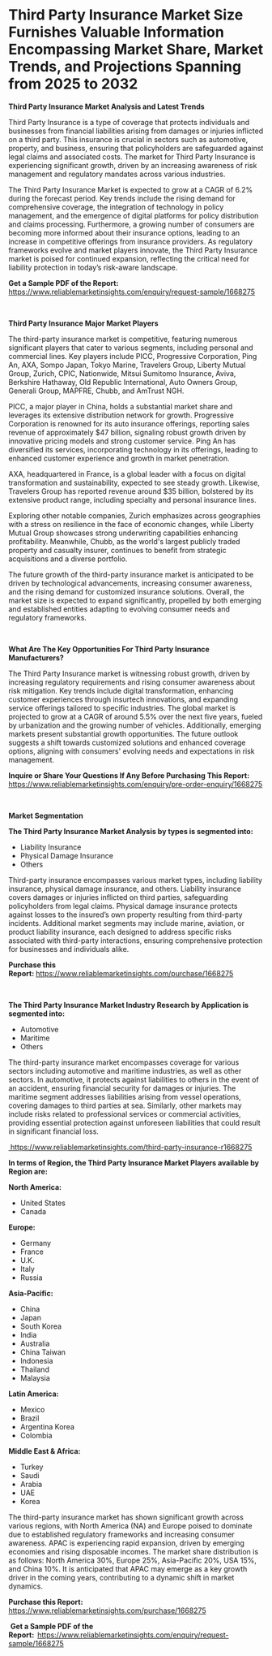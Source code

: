 <p><h1>Third Party Insurance Market Size Furnishes Valuable Information Encompassing Market Share, Market Trends, and Projections Spanning from 2025 to 2032</h1></p><p><strong>Third Party Insurance Market Analysis and Latest Trends</strong></p>
<p><p>Third Party Insurance is a type of coverage that protects individuals and businesses from financial liabilities arising from damages or injuries inflicted on a third party. This insurance is crucial in sectors such as automotive, property, and business, ensuring that policyholders are safeguarded against legal claims and associated costs. The market for Third Party Insurance is experiencing significant growth, driven by an increasing awareness of risk management and regulatory mandates across various industries.</p><p>The Third Party Insurance Market is expected to grow at a CAGR of 6.2% during the forecast period. Key trends include the rising demand for comprehensive coverage, the integration of technology in policy management, and the emergence of digital platforms for policy distribution and claims processing. Furthermore, a growing number of consumers are becoming more informed about their insurance options, leading to an increase in competitive offerings from insurance providers. As regulatory frameworks evolve and market players innovate, the Third Party Insurance market is poised for continued expansion, reflecting the critical need for liability protection in today’s risk-aware landscape.</p></p>
<p><strong>Get a Sample PDF of the Report:&nbsp;</strong> <a href="https://www.reliablemarketinsights.com/enquiry/request-sample/1668275?utm_campaign=2642&utm_medium=2&utm_source=Github&utm_content=ia&utm_term=17042025&utm_id=third-party-insurance">https://www.reliablemarketinsights.com/enquiry/request-sample/1668275</a></p>
<p>&nbsp;</p>
<p><strong>Third Party Insurance Major Market Players</strong></p>
<p><p>The third-party insurance market is competitive, featuring numerous significant players that cater to various segments, including personal and commercial lines. Key players include PICC, Progressive Corporation, Ping An, AXA, Sompo Japan, Tokyo Marine, Travelers Group, Liberty Mutual Group, Zurich, CPIC, Nationwide, Mitsui Sumitomo Insurance, Aviva, Berkshire Hathaway, Old Republic International, Auto Owners Group, Generali Group, MAPFRE, Chubb, and AmTrust NGH.</p><p>PICC, a major player in China, holds a substantial market share and leverages its extensive distribution network for growth. Progressive Corporation is renowned for its auto insurance offerings, reporting sales revenue of approximately $47 billion, signaling robust growth driven by innovative pricing models and strong customer service. Ping An has diversified its services, incorporating technology in its offerings, leading to enhanced customer experience and growth in market penetration.</p><p>AXA, headquartered in France, is a global leader with a focus on digital transformation and sustainability, expected to see steady growth. Likewise, Travelers Group has reported revenue around $35 billion, bolstered by its extensive product range, including specialty and personal insurance lines.</p><p>Exploring other notable companies, Zurich emphasizes across geographies with a stress on resilience in the face of economic changes, while Liberty Mutual Group showcases strong underwriting capabilities enhancing profitability. Meanwhile, Chubb, as the world's largest publicly traded property and casualty insurer, continues to benefit from strategic acquisitions and a diverse portfolio.</p><p>The future growth of the third-party insurance market is anticipated to be driven by technological advancements, increasing consumer awareness, and the rising demand for customized insurance solutions. Overall, the market size is expected to expand significantly, propelled by both emerging and established entities adapting to evolving consumer needs and regulatory frameworks.</p></p>
<p>&nbsp;</p>
<p><strong>What Are The Key Opportunities For Third Party Insurance Manufacturers?</strong></p>
<p><p>The Third Party Insurance market is witnessing robust growth, driven by increasing regulatory requirements and rising consumer awareness about risk mitigation. Key trends include digital transformation, enhancing customer experiences through insurtech innovations, and expanding service offerings tailored to specific industries. The global market is projected to grow at a CAGR of around 5.5% over the next five years, fueled by urbanization and the growing number of vehicles. Additionally, emerging markets present substantial growth opportunities. The future outlook suggests a shift towards customized solutions and enhanced coverage options, aligning with consumers' evolving needs and expectations in risk management.</p></p>
<p><strong>Inquire or Share Your Questions If Any Before Purchasing This Report:</strong> <a href="https://www.reliablemarketinsights.com/enquiry/pre-order-enquiry/1668275?utm_campaign=2642&utm_medium=2&utm_source=Github&utm_content=ia&utm_term=17042025&utm_id=third-party-insurance">https://www.reliablemarketinsights.com/enquiry/pre-order-enquiry/1668275</a></p>
<p>&nbsp;</p>
<p><strong>Market Segmentation</strong></p>
<p><strong>The Third Party Insurance Market Analysis by types is segmented into:</strong></p>
<p><ul><li>Liability Insurance</li><li>Physical Damage Insurance</li><li>Others</li></ul></p>
<p><p>Third-party insurance encompasses various market types, including liability insurance, physical damage insurance, and others. Liability insurance covers damages or injuries inflicted on third parties, safeguarding policyholders from legal claims. Physical damage insurance protects against losses to the insured’s own property resulting from third-party incidents. Additional market segments may include marine, aviation, or product liability insurance, each designed to address specific risks associated with third-party interactions, ensuring comprehensive protection for businesses and individuals alike.</p></p>
<p><strong>Purchase this Report:&nbsp;</strong><a href="https://www.reliablemarketinsights.com/purchase/1668275?utm_campaign=2642&utm_medium=2&utm_source=Github&utm_content=ia&utm_term=17042025&utm_id=third-party-insurance">https://www.reliablemarketinsights.com/purchase/1668275</a></p>
<p>&nbsp;</p>
<p><strong>The Third Party Insurance Market Industry Research by Application is segmented into:</strong></p>
<p><ul><li>Automotive</li><li>Maritime</li><li>Others</li></ul></p>
<p><p>The third-party insurance market encompasses coverage for various sectors including automotive and maritime industries, as well as other sectors. In automotive, it protects against liabilities to others in the event of an accident, ensuring financial security for damages or injuries. The maritime segment addresses liabilities arising from vessel operations, covering damages to third parties at sea. Similarly, other markets may include risks related to professional services or commercial activities, providing essential protection against unforeseen liabilities that could result in significant financial loss.</p></p>
<p><a href="https://www.reliablemarketinsights.com/third-party-insurance-r1668275?utm_campaign=2642&utm_medium=2&utm_source=Github&utm_content=ia&utm_term=17042025&utm_id=third-party-insurance">&nbsp;https://www.reliablemarketinsights.com/third-party-insurance-r1668275</a></p>
<p><strong>In terms of Region, the Third Party Insurance Market Players available by Region are:</strong></p>
<p>
    <p> <strong> North America: </strong>
        <ul>
            <li>United States</li>
            <li>Canada</li>
        </ul>
        </p> 
    <p> <strong> Europe: </strong>
        <ul>
            <li>Germany</li>
            <li>France</li>
            <li>U.K.</li>
            <li>Italy</li>
            <li>Russia</li>
        </ul>
        </p> 
    <p> <strong> Asia-Pacific: </strong>
        <ul>
            <li>China</li>
            <li>Japan</li>
            <li>South Korea</li>
            <li>India</li>
            <li>Australia</li>
            <li>China Taiwan</li>
            <li>Indonesia</li>
            <li>Thailand</li>
            <li>Malaysia</li>
        </ul>
        </p> 
    <p> <strong> Latin America: </strong>
        <ul>
            <li>Mexico</li>
            <li>Brazil</li>
            <li>Argentina Korea</li>
            <li>Colombia</li>
        </ul>
        </p> 
    <p> <strong> Middle East & Africa: </strong>
        <ul>
            <li>Turkey</li>
            <li>Saudi</li>
            <li>Arabia</li>
            <li>UAE</li>
            <li>Korea</li>
        </ul>
    </p>
    </p>
<p><p>The third-party insurance market has shown significant growth across various regions, with North America (NA) and Europe poised to dominate due to established regulatory frameworks and increasing consumer awareness. APAC is experiencing rapid expansion, driven by emerging economies and rising disposable incomes. The market share distribution is as follows: North America 30%, Europe 25%, Asia-Pacific 20%, USA 15%, and China 10%. It is anticipated that APAC may emerge as a key growth driver in the coming years, contributing to a dynamic shift in market dynamics.</p></p>
<p><strong>Purchase this Report: </strong><a href="https://www.reliablemarketinsights.com/purchase/1668275?utm_campaign=2642&utm_medium=2&utm_source=Github&utm_content=ia&utm_term=17042025&utm_id=third-party-insurance">https://www.reliablemarketinsights.com/purchase/1668275</a></p>
<p>&nbsp;<strong>Get a Sample PDF of the Report:&nbsp;&nbsp;</strong><a href="https://www.reliablemarketinsights.com/enquiry/request-sample/1668275?utm_campaign=2642&utm_medium=2&utm_source=Github&utm_content=ia&utm_term=17042025&utm_id=third-party-insurance">https://www.reliablemarketinsights.com/enquiry/request-sample/1668275</a></p>
<p><strong></strong></p>
<p><p></p><p></p><p></p></p>